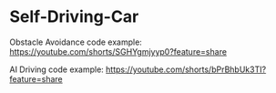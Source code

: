 # Self-Driving-Car

Obstacle Avoidance code example: https://youtube.com/shorts/SGHYgmjyyp0?feature=share

AI Driving code example: https://youtube.com/shorts/bPrBhbUk3TI?feature=share
